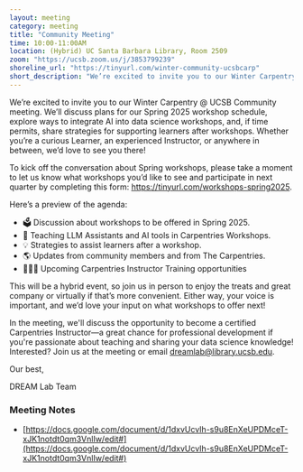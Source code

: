 ```yaml
---
layout: meeting
category: meeting
title: "Community Meeting"
time: 10:00-11:00AM
location: (Hybrid) UC Santa Barbara Library, Room 2509
zoom: "https://ucsb.zoom.us/j/3853799239"
shoreline_url: "https://tinyurl.com/winter-community-ucsbcarp"
short_description: "We’re excited to invite you to our Winter Carpentry @ UCSB Community meeting. We’ll discuss plans for our Spring 2025 workshop schedule, explore ways to integrate AI into data science workshops, and, if time permits, share strategies for supporting learners after workshops. Whether you’re a curious Learner, an experienced Instructor, or anywhere in between, we’d love to see you there!"
---
```


We’re excited to invite you to our Winter Carpentry @ UCSB Community meeting. We’ll discuss plans for our Spring 2025 workshop schedule, explore ways to integrate AI into data science workshops, and, if time permits, share strategies for supporting learners after workshops. Whether you’re a curious Learner, an experienced Instructor, or anywhere in between, we’d love to see you there!

To kick off the conversation about Spring workshops, please take a moment to let us know what workshops you’d like to see and participate in next quarter by completing this form: <a href="https://tinyurl.com/workshops-spring2025">https://tinyurl.com/workshops-spring2025</a>.

Here’s a preview of the agenda:
- 🗳️ Discussion about workshops to be offered in Spring 2025.
- 🤖 Teaching LLM Assistants and AI tools in Carpentries Workshops.
- 💡 Strategies to assist learners after a workshop.
- 🌎 Updates from community members and from The Carpentries.
- 👩🏻‍🏫 Upcoming Carpentries Instructor Training opportunities

This will be a hybrid event, so join us in person to enjoy the treats and great company or virtually if that’s more convenient. Either way, your voice is important, and we’d love your input on what workshops to offer next! 

In the meeting, we'll discuss the opportunity to become a certified Carpentries Instructor—a great chance for professional development if you're passionate about teaching and sharing your data science knowledge! Interested? Join us at the meeting or email <a href="mailto:dreamlab@library.ucsb.edu">dreamlab@library.ucsb.edu</a>.


Our best,


DREAM Lab Team

### Meeting Notes

- [https://docs.google.com/document/d/1dxvUcvIh-s9u8EnXeUPDMceT-xJK1notdt0qm3VnlIw/edit#](https://docs.google.com/document/d/1dxvUcvIh-s9u8EnXeUPDMceT-xJK1notdt0qm3VnlIw/edit#)
